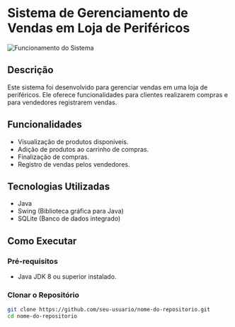# Sistema de Gerenciamento de Vendas em Loja de Periféricos

![Funcionamento do Sistema](funcionamento.gif)

## Descrição

Este sistema foi desenvolvido para gerenciar vendas em uma loja de periféricos. Ele oferece funcionalidades para clientes realizarem compras e para vendedores registrarem vendas.

## Funcionalidades

- Visualização de produtos disponíveis.
- Adição de produtos ao carrinho de compras.
- Finalização de compras.
- Registro de vendas pelos vendedores.

## Tecnologias Utilizadas

- Java
- Swing (Biblioteca gráfica para Java)
- SQLite (Banco de dados integrado)

## Como Executar

### Pré-requisitos

- Java JDK 8 ou superior instalado.

### Clonar o Repositório

```bash
git clone https://github.com/seu-usuario/nome-do-repositorio.git
cd nome-do-repositorio
